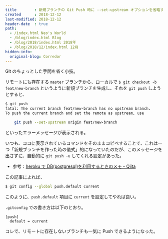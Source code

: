 ```yaml
---
title        : 新規ブランチの Git Push 時に --set-upstream オプションを省略する
created      : 2018-12-12
last-modified: 2018-12-12
header-date  : true
path:
  - /index.html Neo's World
  - /blog/index.html Blog
  - /blog/2018/index.html 2018年
  - /blog/2018/12/index.html 12月
hidden-info:
  original-blog: Corredor
---
```


Git のちょっとした手間を省く小技。

リモートにも存在する `master` ブランチから、ローカルで `$ git checkout -b feat/new-branch` というように新規ブランチを生成し、それを `git push` しようとすると、

```bash
$ git push
fatal: The current branch feat/new-branch has no upstream branch.
To push the current branch and set the remote as upstream, use

    git push --set-upstream origin feat/new-branch
```

といったエラーメッセージが表示される。

いつも、ココに表示されているコマンドをそのままコピペすることで、これは一つ「新規ブランチを作った時の儀式」的になっていたのだが、このメッセージを出さずに、自動的に `git push -u` してくれる設定があった。

- 参考：[heroku で DB(postgresql)を利用するときのメモ - Qiita](https://qiita.com/hiyuzawa/items/57d1d7a3feac54852487)

この記事によれば、

```bash
$ git config --global push.default current
```

このように、`push.default` 項目に `current` を設定してやれば良い。

`.gitconfig` での書き方は以下のとおり。

```
[push]
  default = current
```

コレで、リモートに存在しないブランチも一気に Push できるようになった。
